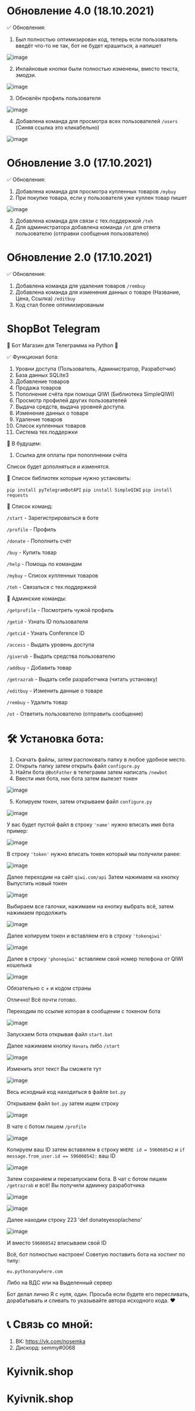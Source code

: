 # Обновление 4.0 (18.10.2021)
✅ Обновления:
1. Был полностью оптимизирован код, теперь если пользователь введёт что-то не так, бот не будет крашиться, а напишет

![image](https://user-images.githubusercontent.com/94528892/142433868-40037a8b-5315-430e-b0ef-6409b71933aa.png)

2. Инлайновые кнопки были полностью изменены, вместо текста, эмодзи.

![image](https://user-images.githubusercontent.com/94528892/142434248-5501e81b-8bdb-488d-8b80-ae9e67bdc82d.png)

3. Обновлён профиль пользователя

![image](https://user-images.githubusercontent.com/94528892/142441734-2ae0cd85-8e00-45cd-915f-8b4c4bc07524.png)

4. Добавлена команда для просмотра всех пользователей `/users` (Синяя ссылка это кликабельно)

![image](https://user-images.githubusercontent.com/94528892/142456863-6b5f112a-c3f6-4e7b-9a02-c650ebb04faa.png)

# Обновление 3.0 (17.10.2021)
✅ Обновления:
1. Добавлена команда для просмотра купленных товаров `/mybuy`
2. При покупке товара, если у пользователя уже куплен товар пишет

![image](https://user-images.githubusercontent.com/94528892/142281705-32ca0121-258c-471e-8f93-d2b94d97de10.png)

3. Добавлена команда для связи с тех.поддержкой `/teh`
4. Для администратора добавлена команда `/ot` для ответа пользователю (отправки сообщения пользователю)

# Обновление 2.0 (17.10.2021)

✅ Обновления:
1. Добавлена команда для удаления товаров `/rembuy`
2. Добавлена команда для изменения данных о товаре (Название, Цена, Ссылка) `/editbuy`
3. Код стал более оптимизированым

# ShopBot Telegram

🤖 Бот Магазин для Телеграмма на Python 🤖


✅ Функционал бота:
1. Уровни доступа (Пользователь, Администратор, Разработчик)
2. База данных SQLite3
3. Добавление товаров
4. Продажа товаров
5. Пополнение счёта при помощи QIWI (Библиотека SimpleQIWI)
6. Просмотр профилей других пользователей
7. Выдача средств, выдача уровней доступа.
8. Изменение данных о товаре
9. Удаление товаров
10. Список купленных товаров
11. Система тех.поддержки

🎄 В будущем:
1. Ссылка для оплаты при попоплнении счёта

Список будет дополняться и изменятся.

📄 Список библиотек которые нужно установить:

`pip install pyTelegramBotAPI`
`pip install SimpleQIWI`
`pip install requests`

👾 Список команд:

`/start` - Зарегистрироваться в боте

`/profile` - Профиль

`/donate` - Пополнить счёт

`/buy` - Купить товар

`/help` - Помощь по командам

`/mybuy` - Список купленных товаров

`/teh` - Связаться с тех.поддержкой

🚨 Админские команды: 

`/getprofile` - Посмотреть чужой профиль

`/getid` - Узнать ID пользователя

`/getcid` - Узнать Conference ID

`/access` - Выдать уровень доступа

`/giverub` - Выдать средства пользователю

`/addbuy` - Добавить товар

`/getrazrab` - Выдать себе разработчика (читать установку)

`/editbuy` - Изменить данные о товаре

`/rembuy` - Удалить товар

`/ot` - Ответить пользователю (отправить сообщение)


# 🛠 Установка бота:
1. Скачать файлы, затем распоковать папку в любое удобное место.
2. Открыть папку затем открыть файл `configure.py`
3. Найти бота  `@BotFather` в телеграмм затем написать `/newbot`
4. Ввести имя бота, ник бота затем вылезет токен

![image](https://user-images.githubusercontent.com/94528892/142181389-673cf369-2fe2-4c73-ae62-6e10ea822d38.png)

5. Копируем токен, затем открываем файл `configure.py`

![image](https://user-images.githubusercontent.com/94528892/142181704-064533e2-7af9-421e-b08e-82be42200835.png)

У вас будет пустой файл в строку `'name'` нужно вписать имя бота пример: 

![image](https://user-images.githubusercontent.com/94528892/142181871-63a7cd9c-7428-44d3-b2d8-63b7952a10b2.png)

В строку `'token'` нужно вписать токен который мы получили ранее:

![image](https://user-images.githubusercontent.com/94528892/142182021-cd38d9e2-97ab-4eb6-a61e-41df4975f5a2.png)

Далее переходим на сайт `qiwi.com/api`
Затем нажимаем на кнопку Выпустить новый токен

![image](https://user-images.githubusercontent.com/94528892/142182251-166e666b-55c8-419c-b6ac-8b66d014f7c4.png)

Выбираем все галочки, нажимаем на кнопку выбрать всё, затем нажимаем продолжить

![image](https://user-images.githubusercontent.com/94528892/142182421-919cf712-94f9-4a31-8c86-e4b22465799d.png)

Далее копируем токен и вставляем его в строку `'tokenqiwi'`

![image](https://user-images.githubusercontent.com/94528892/142182632-4aba3460-54d9-45c0-a904-38ea00978d90.png)

Далее в строку `'phoneqiwi'` вставляем свой номер телефона от QIWI кошелька

![image](https://user-images.githubusercontent.com/94528892/142182904-01d53418-6e1a-4252-b288-f75dd17b5e55.png)

Обязательно с + и кодом страны

Отлично! Всё почти готово.

Переходим по ссылке которая в сообщении с токеном бота

![image](https://user-images.githubusercontent.com/94528892/142183064-5031e215-cc3d-4d41-8685-e92f4d3c87f2.png)

Запускаем бота открывая файл `start.bat`

Далее нажимаем кнопку `Начать` либо `/start`

![image](https://user-images.githubusercontent.com/94528892/142184773-1c887e02-b542-40e1-ac62-fbcf3d567ea9.png)

Изменить этот текст Вы сможете тут

![image](https://user-images.githubusercontent.com/94528892/142184832-fd03b4b4-84f6-497c-99bb-2eafcc0bdf42.png)

Весь исходный код находиться в файле `bot.py`

Открываем файл `bot.py` затем ищем строку

![image](https://user-images.githubusercontent.com/94528892/142184961-c7d2d0be-7815-4d35-bda2-351032b32e77.png)

В чате с ботом пишем `/profile`

![image](https://user-images.githubusercontent.com/94528892/142185194-f71a4acd-f48d-470f-aaaa-66c666a755b1.png)

Копируем ваш ID затем вставялем в строку `WHERE id = 596060542` и `if message.from_user.id == 596060542:` ваш ID

![image](https://user-images.githubusercontent.com/94528892/142185458-d0a034b3-0302-45d4-ba7d-11fe138025be.png)

Затем сохраняем и перезапускаем бота.
В чат с ботом пишем `/getrazrab` и всё! Вы получили админку разработчика

![image](https://user-images.githubusercontent.com/94528892/142185660-f9b67c5b-d8c7-4a21-97d9-ff4a95471398.png)

![image](https://user-images.githubusercontent.com/94528892/142185690-eff4296c-ede4-4322-837d-7d9827655d68.png)

Далее находим строку 223 'def donateyesoplacheno'

![image](https://user-images.githubusercontent.com/94528892/142187463-7a46f327-857c-42a5-abf3-8017f774af5d.png)

И вместо `596060542` вписываем свой ID

Всё, бот полностью настроен!
Советую поставить бота на хостинг по типу:

`eu.pythonanywhere.com`

Либо на ВДС или на Выделенный сервер

Бот делал лично Я с нуля, один. Просьба если будете его пересливать, дорабатывать и сливать то указывайте автора исходного кода. ❤

# 📞 Связь со мной:

1. ВК: https://vk.com/nosemka
2. Дискорд: semmy#0068
# Kyivnik.shop
# Kyivnik.shop
